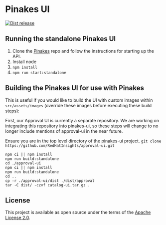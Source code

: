 # Pinakes UI
[![Dist release](https://github.com/ansible/pinakes-ui/actions/workflows/dist-release.yml/badge.svg)](https://github.com/ansible/pinakes-ui/actions/workflows/dist-release.yml)

## Running the standalone Pinakes UI
1. Clone the [Pinakes](https://github.com/ansible/pinakes) repo and follow the instructions for starting up the API.
2. Install node
3. `npm install`
4. `npm run start:standalone`


## Building the Pinakes UI for use with Pinakes

This is useful if you would like to build the UI with custom images within `src/assets/images` (override these images before executing these build steps):

First, our Approval UI is currently a separate repository. We are working on integrating this repository into pinakes-ui, so these steps will change to no longer include mentions of approval-ui in the near future.

Ensure you are in the top level directory of the pinakes-ui project.
`git clone https://github.com/RedHatInsights/approval-ui.git`

```
npm ci || npm install
npm run build:standalone
cd ./approval-ui
npm ci || npm install
npm run build:standalone
cd ..
cp -r ./approval-ui/dist ./dist/approval
tar -C dist/ -czvf catalog-ui.tar.gz .
```


## License

This project is available as open source under the terms of the [Apache License 2.0](http://www.apache.org/licenses/LICENSE-2.0).
